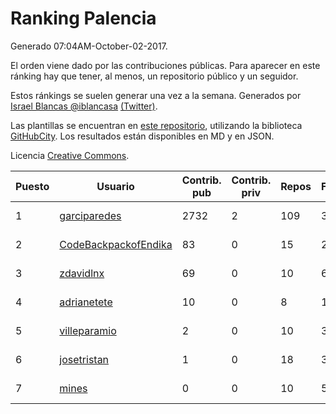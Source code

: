 # Ranking Palencia

Generado 07:04AM-October-02-2017.

El orden viene dado por las contribuciones públicas. Para aparecer en este ránking hay que tener, al menos, un repositorio público y un seguidor.

Estos ránkings se suelen generar una vez a la semana. Generados por [Israel Blancas @iblancasa](https://github.com/iblancasa/) [(Twitter)](https://twitter.com/iblancasa).

Las plantillas se encuentran en [este repositorio](https://github.com/iblancasa/GH-Spanish-Ranking), utilizando la biblioteca [GitHubCity](https://github.com/iblancasa/GitHubCity). Los resultados están disponibles en MD y en JSON.

Licencia [Creative Commons](https://creativecommons.org/licenses/by/4.0/).

| Puesto   |  Usuario  | Contrib. pub | Contrib. priv |Repos| Followers | Desde |  Avatar  |
|----------|-----------|--------------|---------------|-----|-----------|-------|----------|
|1|[garciparedes](https://github.com/garciparedes)|2732|2|109|34|2013-10-08|![garciparedes](https://avatars1.githubusercontent.com/u/5640366)|
|2|[CodeBackpackofEndika](https://github.com/CodeBackpackofEndika)|83|0|15|2|2017-09-25|![CodeBackpackofEndika](https://avatars1.githubusercontent.com/u/32270483)|
|3|[zdavidlnx](https://github.com/zdavidlnx)|69|0|10|6|2011-07-28|![zdavidlnx](https://avatars1.githubusercontent.com/u/944150)|
|4|[adrianetete](https://github.com/adrianetete)|10|0|8|12|2014-03-13|![adrianetete](https://avatars1.githubusercontent.com/u/6943237)|
|5|[villeparamio](https://github.com/villeparamio)|2|0|10|3|2015-12-01|![villeparamio](https://avatars1.githubusercontent.com/u/16100827)|
|6|[josetristan](https://github.com/josetristan)|1|0|18|3|2011-07-15|![josetristan](https://avatars2.githubusercontent.com/u/916947)|
|7|[mines](https://github.com/mines)|0|0|10|5|2011-03-07|![mines](https://avatars1.githubusercontent.com/u/655278)|
